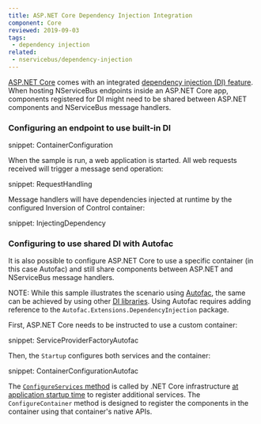 ```yaml
---
title: ASP.NET Core Dependency Injection Integration
component: Core
reviewed: 2019-09-03
tags:
 - dependency injection
related:
 - nservicebus/dependency-injection
---
```


[ASP.NET Core](https://docs.microsoft.com/en-us/aspnet/core/) comes with an integrated [dependency injection (DI) feature](https://docs.microsoft.com/en-us/aspnet/core/fundamentals/dependency-injection). When hosting NServiceBus endpoints inside an ASP.NET Core app, components registered for DI might need to be shared between ASP.NET components and NServiceBus message handlers.

### Configuring an endpoint to use built-in DI

snippet: ContainerConfiguration

When the sample is run, a web application is started. All web requests received will trigger a message send operation:

snippet: RequestHandling

Message handlers will have dependencies injected at runtime by the configured Inversion of Control container:

snippet: InjectingDependency

### Configuring to use shared DI with Autofac

It is also possible to configure ASP.NET Core to use a specific container (in this case Autofac) and still share components between ASP.NET and NServiceBus message handlers.

NOTE: While this sample illustrates the scenario using [Autofac](/nservicebus/dependency-injection/autofac.md), the same can be achieved by using other [DI libraries](/nservicebus/dependency-injection/). Using Autofac requires adding reference to the `Autofac.Extensions.DependencyInjection` package.

First, ASP.NET Core needs to be instructed to use a custom container:

snippet: ServiceProviderFactoryAutofac

Then, the `Startup` configures both services and the container:

snippet: ContainerConfigurationAutofac

The [`ConfigureServices` method](https://docs.microsoft.com/en-us/aspnet/core/fundamentals/startup#the-configureservices-method) is called by .NET Core infrastructure [at application startup time](https://docs.microsoft.com/en-us/aspnet/core/fundamentals/startup) to register additional services. The `ConfigureContainer` method is designed to register the components in the container using that container's native APIs.
